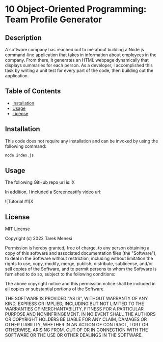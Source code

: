 # 10 Object-Oriented Programming: Team Profile Generator						
## Description
A software company has reached out to me about building a Node.js command-line application that takes in information about employees in the company. From there, it generates an HTML webpage dynamically that displays summaries for each person. As a developer, I accomplished this task by writing a unit test for every part of the code, then building out the application. 

 

## Table of Contents 
- [Installation](#installation)
- [Usage](#usage)
- [License](#license)


## Installation
This code does not require any installation and can be invoked by using the following command:
```bash
node index.js
```

## Usage
The following GitHub repo url is:
X



In addition, I included a Screencastify video url: 


![Tutorial #1]X





## License
MIT License

Copyright (c) 2022 Tarek Menesi

Permission is hereby granted, free of charge, to any person obtaining a copy
of this software and associated documentation files (the "Software"), to deal
in the Software without restriction, including without limitation the rights
to use, copy, modify, merge, publish, distribute, sublicense, and/or sell
copies of the Software, and to permit persons to whom the Software is
furnished to do so, subject to the following conditions:

The above copyright notice and this permission notice shall be included in all
copies or substantial portions of the Software.

THE SOFTWARE IS PROVIDED "AS IS", WITHOUT WARRANTY OF ANY KIND, EXPRESS OR
IMPLIED, INCLUDING BUT NOT LIMITED TO THE WARRANTIES OF MERCHANTABILITY,
FITNESS FOR A PARTICULAR PURPOSE AND NONINFRINGEMENT. IN NO EVENT SHALL THE
AUTHORS OR COPYRIGHT HOLDERS BE LIABLE FOR ANY CLAIM, DAMAGES OR OTHER
LIABILITY, WHETHER IN AN ACTION OF CONTRACT, TORT OR OTHERWISE, ARISING FROM,
OUT OF OR IN CONNECTION WITH THE SOFTWARE OR THE USE OR OTHER DEALINGS IN THE
SOFTWARE.
